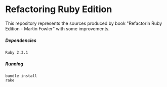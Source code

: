 # Refactoring Ruby Edition

This repository represents the sources produced by book "Refactorin Ruby Edition - Martin Fowler" with some improvements.

##### Dependencies

``Ruby 2.3.1``

##### Running

``bundle install``<br/>
``rake``
